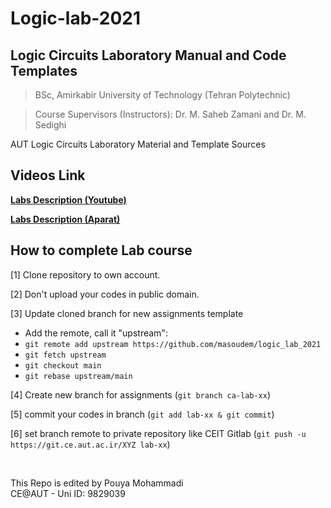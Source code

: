# Logic-lab-2021

## Logic Circuits Laboratory Manual and Code Templates

> BSc, Amirkabir University of Technology (Tehran Polytechnic)

> Course Supervisors (Instructors): Dr. M. Saheb Zamani and Dr. M. Sedighi

AUT Logic Circuits Laboratory Material and Template Sources

<!-- ## Assignments Quick Link

* [**:pencil2: Lab-04**](https://github.com/masoudem/logic_lab_2021/tree/main/assignment-04)
* [**:pencil2: Lab-05**](https://github.com/masoudem/logic_lab_2021/tree/main/assignment-05)
* [**:pencil2: Lab-06**](https://github.com/masoudem/logic_lab_2021/tree/main/assignment-06)
* [**:pencil2: Lab-07**](https://github.com/masoudem/logic_lab_2021/tree/main/assignment-07)
* [**:pencil2: Lab-08**](https://github.com/masoudem/logic_lab_2021/tree/main/assignment-08)
* [**:pencil2: Lab-09**](https://github.com/masoudem/logic_lab_2021/tree/main/assignment-09)
* [**:pencil2: Lab-10**](https://github.com/masoudem/logic_lab_2021/tree/main/assignment-10) -->

## Videos Link

[**Labs Description (Youtube)**](https://www.youtube.com/playlist?list=PLp-e3qhBVp4NdtIgALVikB80Xuf1YZUTF)

[**Labs Description (Aparat)**](https://www.aparat.com/playlist/641825)

## How to complete Lab course
[1] Clone repository to own account.

[2] Don't upload your codes in public domain.

[3] Update cloned branch for new assignments template
* Add the remote, call it "upstream":
* `git remote add upstream https://github.com/masoudem/logic_lab_2021`
* `git fetch upstream`
* `git checkout main`
* `git rebase upstream/main`

[4] Create new branch for assignments (`git branch ca-lab-xx`)

[5] commit your codes in branch (`git add lab-xx & git commit`)

[6] set branch remote to private repository like CEIT Gitlab (`git push -u https://git.ce.aut.ac.ir/XYZ lab-xx`)

<br>

This Repo is edited by Pouya Mohammadi <br>
CE@AUT - Uni ID: 9829039 
